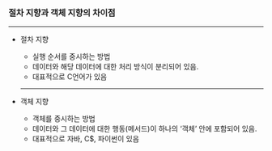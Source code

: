 ### 절차 지향과 객체 지향의 차이점

---

- 절차 지향
    - 실행 순서를 중시하는 방법
    - 데이터와 해당 데이터에 대한 처리 방식이 분리되어 있음.
    - 대표적으로 C언어가 있음
    
    ---
    
- 객체 지향
    - 객체를 중시하는 방법
    - 데이터와 그 데이터에 대한 행동(메서드)이 하나의 ‘객체’ 안에 포함되어 있음.
    - 대표적으로 자바, C$, 파이썬이 있음
